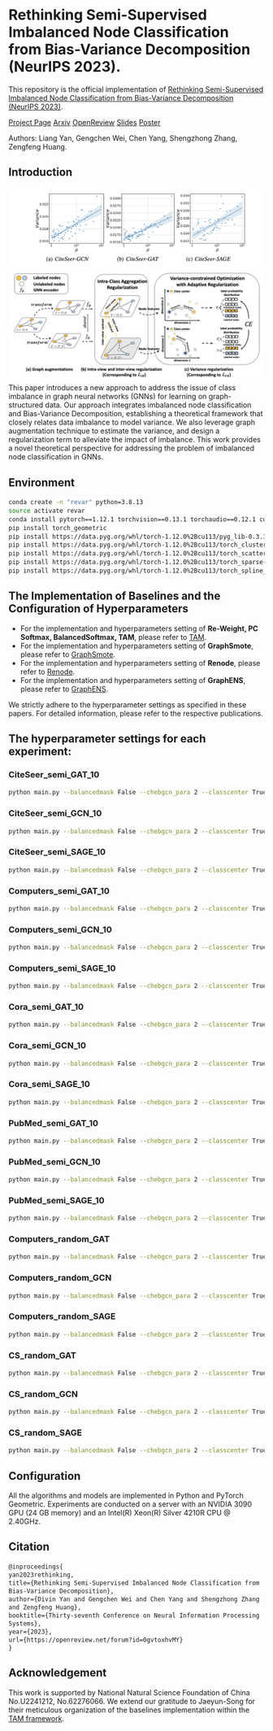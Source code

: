 # Rethinking Semi-Supervised Imbalanced Node Classification from Bias-Variance Decomposition (NeurIPS 2023).

This repository is the official implementation of [Rethinking Semi-Supervised Imbalanced Node Classification from Bias-Variance Decomposition (NeurIPS 2023)](https://openreview.net/forum?id=0gvtoxhvMY&noteId=bBcG4XGOE8). 

[Project Page](https://divinyan.com/ReVar/) [Arxiv](https://arxiv.org/abs/2310.18765) [OpenReview](https://openreview.net/forum?id=0gvtoxhvMY&noteId=bBcG4XGOE8) [Slides](https://nips.cc/media/neurips-2023/Slides/73050.pdf) [Poster](https://neurips.cc/media/PosterPDFs/NeurIPS%202023/73050.png?t=1702115401.9719656)

Authors: Liang Yan, Gengchen Wei, Chen Yang, Shengzhong Zhang, Zengfeng Huang.

## Introduction

![variance_imbalance](figures/variance_imbalance.png)
![revar](figures/revar.png)
This paper introduces a new approach to address the issue of class imbalance in graph neural networks (GNNs) for learning on graph-structured data. Our approach integrates imbalanced node classification and Bias-Variance Decomposition, establishing a theoretical framework that closely relates data imbalance to model variance. We also leverage graph augmentation technique to estimate the variance, and design a regularization term to alleviate the impact of imbalance. This work provides a novel theoretical perspective for addressing the problem of imbalanced node classification in GNNs.

## Environment
```bash
conda create -n "revar" python=3.8.13
source activate revar
conda install pytorch==1.12.1 torchvision==0.13.1 torchaudio==0.12.1 cudatoolkit=11.3 -c pytorch
pip install torch_geometric
pip install https://data.pyg.org/whl/torch-1.12.0%2Bcu113/pyg_lib-0.3.1%2Bpt112cu113-cp38-cp38-linux_x86_64.whl
pip install https://data.pyg.org/whl/torch-1.12.0%2Bcu113/torch_cluster-1.6.0%2Bpt112cu113-cp38-cp38-linux_x86_64.whl
pip install https://data.pyg.org/whl/torch-1.12.0%2Bcu113/torch_scatter-2.1.0%2Bpt112cu113-cp38-cp38-linux_x86_64.whl
pip install https://data.pyg.org/whl/torch-1.12.0%2Bcu113/torch_sparse-0.6.16%2Bpt112cu113-cp38-cp38-linux_x86_64.whl
pip install https://data.pyg.org/whl/torch-1.12.0%2Bcu113/torch_spline_conv-1.2.1%2Bpt112cu113-cp38-cp38-linux_x86_64.whl
```

## The Implementation of Baselines and the Configuration of Hyperparameters
- For the implementation and hyperparameters setting of **Re-Weight, PC Softmax, BalancedSoftmax, TAM**, please refer to [TAM](https://github.com/Jaeyun-Song/TAM).
- For the implementation and hyperparameters setting of **GraphSmote**, please refer to [GraphSmote](https://github.com/TianxiangZhao/GraphSmote).
- For the implementation and hyperparameters setting of **Renode**, please refer to [Renode](https://github.com/victorchen96/ReNode).
- For the implementation and hyperparameters setting of **GraphENS**, please refer to [GraphENS](https://github.com/JoonHyung-Park/GraphENS).

We strictly adhere to the hyperparameter settings as specified in these papers. For detailed information, please refer to the respective publications.

## The hyperparameter settings for each experiment:
###  CiteSeer_semi_GAT_10
```bash
python main.py --balancedmask False --chebgcn_para 2 --classcenter True --datadir /tmp/data --dataset CiteSeer --de_1 0.45 --de_2 0.4 --decay 0.01 --df_1 0.5 --df_2 0.4 --dim 128 --epochs 2000 --imb_ratio 10.0 --lam 0.25 --lam2 3 --layers 2 --lr 0.001 --n_head 8 --net GAT --patience 200 --project rvgnn --repetitions 5 --supervised True --tau 0.21 --thres 0.7
```

### CiteSeer_semi_GCN_10
```bash
python main.py --balancedmask False --chebgcn_para 2 --classcenter True --datadir /tmp/data --dataset CiteSeer --de_1 0.65 --de_2 0.35 --decay 0.01 --df_1 0.4 --df_2 0.2 --dim 512 --epochs 2000 --imb_ratio 10.0 --lam 0.25 --lam2 2.85 --layers 4 --lr 0.005 --n_head 8 --net GCN --patience 200 --project rvgnn --repetitions 5 --supervised True --tau 0.13 --thres 0.6
```

### CiteSeer_semi_SAGE_10
```bash
python main.py --balancedmask False --chebgcn_para 2 --classcenter True --datadir /tmp/data --dataset CiteSeer --de_1 0.65 --de_2 0.15 --decay 0.01 --df_1 0.7 --df_2 0.15 --dim 256 --epochs 2000 --imb_ratio 10.0 --lam 0.25 --lam2 1.25 --layers 2 --lr 0.0005 --n_head 8 --net SAGE --patience 200 --project rvgnn --repetitions 5 --supervised True --tau 0.08 --thres 0.6
```

### Computers_semi_GAT_10
```bash
python main.py --balancedmask False --chebgcn_para 2 --classcenter True --datadir /tmp/data --dataset Computers-semi --de_1 0.45 --de_2 0.35 --decay 0.01 --df_1 0.7 --df_2 0.15 --dim 512 --epochs 2000 --imb_ratio 10.0 --lam 0.35 --lam2 1.5 --layers 3 --lr 0.0005 --n_head 8 --net GAT --patience 200 --project rvgnn --repetitions 5 --supervised True --tau 0.21 --thres 0.99
```

### Computers_semi_GCN_10
```bash
python main.py --balancedmask False --chebgcn_para 2 --classcenter True --datadir /tmp/data --dataset Computers-semi --de_1 0.7 --de_2 0.2 --decay 0.01 --df_1 0.4 --df_2 0.1 --dim 256 --epochs 2000 --imb_ratio 10.0 --lam 0.35 --lam2 3 --layers 3 --lr 0.0001 --n_head 8 --net GCN --patience 200 --project rvgnn --repetitions 5 --supervised True --tau 0.26 --thres 0.66
```

### Computers_semi_SAGE_10
```bash
python main.py --balancedmask False --chebgcn_para 2 --classcenter True --datadir /tmp/data --dataset Computers-semi --de_1 0.4 --de_2 0.1 --decay 0.01 --df_1 0.6 --df_2 0.15 --dim 64 --epochs 2000 --imb_ratio 10.0 --lam 0.5 --lam2 3 --layers 4 --lr 0.0005 --n_head 8 --net SAGE --patience 200 --project rvgnn --repetitions 5 --supervised True --tau 0.08 --thres 0.66
```

### Cora_semi_GAT_10
```bash
python main.py --balancedmask False --chebgcn_para 2 --classcenter True --datadir /tmp/data --dataset Cora --de_1 0.55 --de_2 0.1 --decay 0.01 --df_1 0.6 --df_2 0.3 --dim 512 --epochs 2000 --imb_ratio 10.0 --lam 3 --lam2 0.35 --layers 3 --lr 0.01 --n_head 8 --net GAT --patience 200 --project rvgnn --repetitions 5 --supervised True --tau 0.08 --thres 0.99
```

### Cora_semi_GCN_10
```bash
python main.py --balancedmask False --chebgcn_para 2 --classcenter True --datadir /tmp/data --dataset Cora --de_1 0.45 --de_2 0.3 --decay 0.01 --df_1 0.65 --df_2 0.45 --dim 128 --epochs 2000 --imb_ratio 10.0 --lam 0.5 --lam2 0.35 --layers 4 --lr 0.01 --n_head 8 --net GCN --patience 200 --project rvgnn --repetitions 5 --supervised True --tau 0.16 --thres 0.9
```

### Cora_semi_SAGE_10
```bash
python main.py --balancedmask False --chebgcn_para 2 --classcenter True --datadir /tmp/data --dataset Cora --de_1 0.6 --de_2 0.1 --decay 0.01 --df_1 0.7 --df_2 0.4 --dim 512 --epochs 2000 --imb_ratio 10.0 --lam 0.25 --lam2 0.5 --layers 3 --lr 0.0005 --n_head 8 --net SAGE --patience 200 --project rvgnn --repetitions 5 --supervised True --tau 0.05 --thres 0.8
```

### PubMed_semi_GAT_10
```bash
python main.py --balancedmask False --chebgcn_para 2 --classcenter True --datadir /tmp/data --dataset PubMed --de_1 0.65 --de_2 0.4 --decay 0.01 --df_1 0.4 --df_2 0.45 --dim 512 --epochs 2000 --imb_ratio 10.0 --lam 2.15 --lam2 1.5 --layers 3 --lr 0.1 --n_head 8 --net GAT --patience 200 --project rvgnn --repetitions 5 --supervised True --tau 0.23 --thres 0.9
```

### PubMed_semi_GCN_10
```bash
python main.py --balancedmask False --chebgcn_para 2 --classcenter True --datadir /tmp/data --dataset PubMed --de_1 0.65 --de_2 0.15 --decay 0.01 --df_1 0.4 --df_2 0.1 --dim 512 --epochs 2000 --imb_ratio 10.0 --lam 3 --lam2 3 --layers 2 --lr 0.1 --n_head 8 --net GCN --patience 200 --project rvgnn --repetitions 5 --supervised True --tau 0.13 --thres 0.93
```

### PubMed_semi_SAGE_10
```bash
python main.py --balancedmask False --chebgcn_para 2 --classcenter True --datadir /tmp/data --dataset PubMed --de_1 0.5 --de_2 0.15 --decay 0.01 --df_1 0.4 --df_2 0.45 --dim 512 --epochs 2000 --imb_ratio 10.0 --lam 2.65 --lam2 3 --layers 2 --lr 0.1 --n_head 8 --net SAGE --patience 200 --project rvgnn --repetitions 5 --supervised True --tau 0.16 --thres 0.96
```






### Computers_random_GAT
```bash
python main.py --balancedmask False --chebgcn_para 2 --classcenter True --datadir /tmp/data --dataset Computers-random --de_1 0.5 --de_2 0.45 --decay 0.01 --df_1 0.45 --df_2 0.1 --dim 128 --epochs 2000 --imb_ratio 1.0 --lam 0.35 --lam2 1.25 --layers 4 --lr 0.001 --n_head 8 --net GAT --patience 200 --project rvgnn --repetitions 5 --supervised True --tau 0.23 --thres 0.6
```
### Computers_random_GCN
```bash
python main.py --balancedmask False --chebgcn_para 2 --classcenter True --datadir /tmp/data --dataset Computers-random --de_1 0.65 --de_2 0.15 --decay 0.01 --df_1 0.7 --df_2 0.1 --dim 512 --epochs 2000 --imb_ratio 1.0 --lam 3 --lam2 2.85 --layers 2 --lr 0.0005 --n_head 8 --net GCN --patience 200 --project rvgnn --repetitions 5 --supervised True --tau 0.23 --thres 0.83
```

### Computers_random_SAGE
```bash
python main.py --balancedmask False --chebgcn_para 2 --classcenter True --datadir /tmp/data --dataset Computers-random --de_1 0.4 --de_2 0.2 --decay 0.01 --df_1 0.4 --df_2 0.15 --dim 128 --epochs 2000 --imb_ratio 1.0 --lam 1 --lam2 1 --layers 4 --lr 0.0005 --n_head 8 --net SAGE --patience 200 --project rvgnn --repetitions 5 --supervised True --tau 0.23 --thres 0.99
```

### CS_random_GAT
```bash
python main.py --balancedmask False --chebgcn_para 2 --classcenter True --datadir /tmp/data --dataset CS-random --de_1 0.55 --de_2 0.2 --decay 0.01 --df_1 0.7 --df_2 0.4 --dim 512 --epochs 2000 --imb_ratio 1.0 --lam 2 --lam2 0.5 --layers 2 --lr 0.0001 --n_head 8 --net GAT --patience 200 --project rvgnn --repetitions 5 --supervised True --tau 0.05 --thres 0.63
```

### CS_random_GCN
```bash
python main.py --balancedmask False --chebgcn_para 2 --classcenter True --datadir /tmp/data --dataset CS-random --de_1 0.45 --de_2 0.3 --decay 0.01 --df_1 0.7 --df_2 0.2 --dim 512 --epochs 2000 --imb_ratio 1.0 --lam 0.85 --lam2 0.5 --layers 2 --lr 0.001 --n_head 8 --net GCN --patience 200 --project rvgnn --repetitions 5 --supervised True --tau 0.16 --thres 0.7
```

### CS_random_SAGE
```bash
python main.py --balancedmask False --chebgcn_para 2 --classcenter True --datadir /tmp/data --dataset CS-random --de_1 0.7 --de_2 0.4 --decay 0.01 --df_1 0.45 --df_2 0.2 --dim 512 --epochs 2000 --imb_ratio 1.0 --lam 1.5 --lam2 0.5 --layers 4 --lr 0.001 --n_head 8 --net SAGE --patience 200 --project rvgnn --repetitions 5 --supervised True --tau 0.13 --thres 0.6
```

## Configuration
All the algorithms and models are implemented in Python and PyTorch Geometric. Experiments are
conducted on a server with an NVIDIA 3090 GPU (24 GB memory) and an Intel(R) Xeon(R) Silver
4210R CPU @ 2.40GHz.

## Citation
```
@inproceedings{
yan2023rethinking,
title={Rethinking Semi-Supervised Imbalanced Node Classification from Bias-Variance Decomposition},
author={Divin Yan and Gengchen Wei and Chen Yang and Shengzhong Zhang and Zengfeng Huang},
booktitle={Thirty-seventh Conference on Neural Information Processing Systems},
year={2023},
url={https://openreview.net/forum?id=0gvtoxhvMY}
}
```

## Acknowledgement
This work is supported by National Natural Science Foundation of China No.U2241212, No.62276066. We extend our gratitude to Jaeyun-Song for their meticulous organization of the baselines implementation within the [TAM framework](https://github.com/Jaeyun-Song/TAM).
